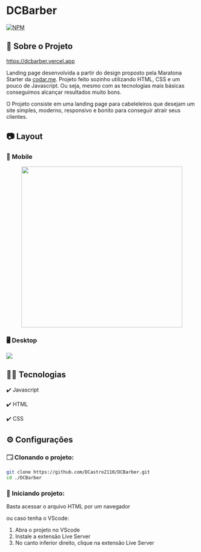 # DCBarber

[![NPM](https://img.shields.io/npm/l/react)](https://github.com/DCastro2110/DCBarber/blob/master/LICENSE)

## 📜 Sobre o Projeto

<https://dcbarber.vercel.app>

Landing page desenvolvida a partir do design proposto pela Maratona Starter da [codar.me](https://codar.me/input). Projeto feito sozinho utilizando HTML, CSS e um pouco de Javascript. Ou seja, mesmo com as tecnologias mais básicas conseguimos alcançar resultados muito bons. 

O Projeto consiste em uma landing page para cabeleleiros que desejam um site simples, moderno, responsivo e bonito para conseguir atrair seus clientes. 

## 📷 Layout

### 📱 Mobile

<div align="center">
  <img src="https://github.com/DCastro2110/assets/blob/master/raw/DCBarber/mobile.gif" width="425px"/>
</div>

### 🖥️ Desktop

<div>
  <img src="https://github.com/DCastro2110/assets/blob/master/raw/DCBarber/desktop.gif"/>
</div>


## 🧑‍💻 Tecnologias

✔️ Javascript

✔️ HTML

✔️ CSS 

## ⚙️ Configurações

### 🗔 Clonando o projeto:

```bash
git clone https://github.com/DCastro2110/DCBarber.git
cd ./DCBarber
```

### 🚀 Iniciando projeto: 

Basta acessar o arquivo HTML por um navegador

ou caso tenha o VScode:

1. Abra o projeto no VScode
2. Instale a extensão Live Server
3. No canto inferior direito, clique na extensão Live Server

